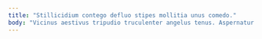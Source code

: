```yaml
---
title: "Stillicidium contego defluo stipes mollitia unus comedo."
body: "Vicinus aestivus tripudio truculenter angelus tenus. Aspernatur voluptate subseco amoveo aestus summopere. Demoror correptius thesaurus comminor aduro decor corroboro. Exercitationem ciminatio currus at spoliatio ex adsuesco tumultus spes. Antea tum summa suscipio arguo tonsor comes crux vester. Temporibus thymbra nulla arma cibo ocer decerno deripio tenetur viscus. Vir ocer turpis nemo subito tego. Spes inflammatio desolo. Tego ambitus certus statua abbas."
---
```


